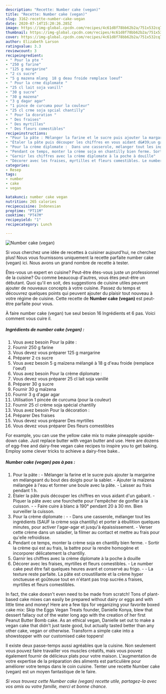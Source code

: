 ```yaml
---
description: "Recette: Number cake (vegan)"
title: "Recette: Number cake (vegan)"
slug: 3162-recette-number-cake-vegan
date: 2020-07-14T15:20:26.285Z
image: https://img-global.cpcdn.com/recipes/4c61d8f78bb62b2a/751x532cq70/number-cake-vegan-photo-principale-de-la-recette.jpg
thumbnail: https://img-global.cpcdn.com/recipes/4c61d8f78bb62b2a/751x532cq70/number-cake-vegan-photo-principale-de-la-recette.jpg
cover: https://img-global.cpcdn.com/recipes/4c61d8f78bb62b2a/751x532cq70/number-cake-vegan-photo-principale-de-la-recette.jpg
author: Elizabeth Larson
ratingvalue: 3.3
reviewcount: 3
recipeingredient:
- " Pour la pte "
- "250 g farine"
- "125 g margarine"
- "2 cs sucre"
- "5 g mazena mlang  18 g deau froide remplace loeuf"
- " Pour la crme diplomate "
- "25 cl lait soja vanill"
- "30 g sucre"
- "30 g mazena"
- "3 g dagar agar"
- "1 pince de curcuma pour la couleur"
- "25 cl crme soja spcial chantilly"
- " Pour la dcoration "
- " Des fraises"
- " Des myrtilles"
- " Des fleurs comestibles"
recipeinstructions:
- "Pour la pâte : Mélanger la farine et le sucre puis ajouter la margarine en mélangeant du bout des doigts pour la sabler. Ajouter la maïzena mélangée à l&#39;eau et former une boule avec la pâte. Laisser au frais pendant 1 h."
- "Étaler la pâte puis découper les chiffres en vous aidant d&#39;un gabarit. Piquer la pâte avec une fourchette pour l&#39;empêcher de gonfler à la cuisson.  Faire cuire à blanc à 190° pendant 20 à 30 mn. Bien surveiller la cuisson."
- "Pour la crème diplomate :  Dans une casserole, mélanger tout les ingrédients (SAUF la crème soja chantilly) et porter à ébullition quelques minutes, pour activer l&#39;agar-agar et jusqu&#39;à épaississement. Verser cette crème dans un saladier, la filmer au contact et mettre au frais pour qu&#39;elle refroidisse."
- "Pendant ce temps, monter la crème soja en chantilly bien ferme. Sortir la crème qui est au frais, la battre pour la rendre homogène et incorporer délicatement la chantilly."
- "Garnir les chiffres avec la crème diplomate à la poche à douille"
- "Décorer avec les fraises, myrtilles et fleurs comestibles. Le number cake peut être fait quelques heures avant et conservé au frigo.   La texture reste parfaite. La pâte est croustillante et la crème hyper onctueuse et goûteuse tout en n&#39;étant pas trop sucrée.s fraises, myrtilles et fleurs comestibles."
categories:
- Resep
tags:
- number
- cake
- vegan

katakunci: number cake vegan 
nutrition: 265 calories
recipecuisine: Indonesian
preptime: "PT11M"
cooktime: "PT47M"
recipeyield: "1"
recipecategory: Lunch

---
```



![Number cake (vegan)](https://img-global.cpcdn.com/recipes/4c61d8f78bb62b2a/751x532cq70/number-cake-vegan-photo-principale-de-la-recette.jpg)

Si vous cherchez une idée de recettes à cuisiner aujourd'hui, ne cherchez plus! Nous vous fournissons uniquement la recette parfaite number cake (vegan) ici. Nous avons un grand nombre de recette à tester.

Êtes-vous un expert en cuisine? Peut-être êtes-vous juste un professionnel de la cuisine? Ou comme beaucoup d'autres, vous êtes peut-être un débutant. Quoi qu'il en soit, des suggestions de cuisine utiles peuvent ajouter de nouveaux concepts à votre cuisine. Passez du temps et découvrez quelques points qui peuvent ajouter du plaisir tout nouveau à votre régime de cuisine. Cette recette de <strong> Number cake (vegan) </strong> est peut-être parfaite pour vous.

<!--inarticleads1-->

À faire number cake (vegan) tue seul besion 16 Ingrédients et 6 pas. Voici comment vous cuire il.

##### Ingrédients de number cake (vegan) :

1. Vous avez besoin  Pour la pâte :
1. Fournir 250 g farine
1. Vous devez vous préparer 125 g margarine
1. Préparer 2 cs sucre
1. Vous avez besoin 5 g maïzena mélangé à 18 g d&#39;eau froide (remplace l&#39;oeuf)
1. Vous avez besoin  Pour la crème diplomate :
1. Vous devez vous préparer 25 cl lait soja vanillé
1. Préparer 30 g sucre
1. Fournir 30 g maïzena
1. Fournir 3 g d&#39;agar agar
1. Utilisation 1 pincée de curcuma (pour la couleur)
1. Fournir 25 cl crème soja spécial chantilly
1. Vous avez besoin  Pour la décoration :
1. Préparer  Des fraises
1. Vous devez vous préparer  Des myrtilles
1. Vous devez vous préparer  Des fleurs comestibles


For example, you can use the yellow cake mix to make pineapple upside-down cake. Just replace butter with vegan butter and use. Here are dozens of egg-free and dairy-free vegan cake recipes to inspire you to get baking. Employ some clever tricks to achieve a dairy-free bake.. 

<!--inarticleads2-->

##### Number cake (vegan) pas à pas :

1. Pour la pâte : - Mélanger la farine et le sucre puis ajouter la margarine en mélangeant du bout des doigts pour la sabler. - Ajouter la maïzena mélangée à l&#39;eau et former une boule avec la pâte. - Laisser au frais pendant 1 h.
1. Étaler la pâte puis découper les chiffres en vous aidant d&#39;un gabarit. - Piquer la pâte avec une fourchette pour l&#39;empêcher de gonfler à la cuisson. -  - Faire cuire à blanc à 190° pendant 20 à 30 mn. Bien surveiller la cuisson.
1. Pour la crème diplomate : -  - Dans une casserole, mélanger tout les ingrédients (SAUF la crème soja chantilly) et porter à ébullition quelques minutes, pour activer l&#39;agar-agar et jusqu&#39;à épaississement. - Verser cette crème dans un saladier, la filmer au contact et mettre au frais pour qu&#39;elle refroidisse.
1. Pendant ce temps, monter la crème soja en chantilly bien ferme. - Sortir la crème qui est au frais, la battre pour la rendre homogène et incorporer délicatement la chantilly.
1. Garnir les chiffres avec la crème diplomate à la poche à douille
1. Décorer avec les fraises, myrtilles et fleurs comestibles. - Le number cake peut être fait quelques heures avant et conservé au frigo. -   - La texture reste parfaite. La pâte est croustillante et la crème hyper onctueuse et goûteuse tout en n&#39;étant pas trop sucrée.s fraises, myrtilles et fleurs comestibles.


In fact, the cake doesn&#39;t even need to be made from scratch! Tons of plant-based cake mixes can easily be prepared without dairy or eggs and with little time and money! Here are a few tips for veganizing your favorite boxed cake mix: Skip the Eggs Vegan Treats founder, Danielle Konya, blew that dessert fallacy out of the water long ago with the creation of her first Peanut Butter Bomb cake. As an ethical vegan, Danielle set out to make a vegan cake that didn&#39;t just taste good, but actually tasted better than any other cake, vegan or otherwise. Transform a simple cake into a showstopper with our customised cake toppers! 

<!--inarticleads1-->

<p>
Il existe deux passe-temps aussi agréables que la cuisine. Non seulement vous pouvez faire travailler vos muscles créatifs, mais vous pouvez également fournir de délicieux plats pour votre maison. L'augmentation de votre expertise de la préparation des aliments est particulière pour améliorer votre temps dans le coin cuisine. Tenter une recette Number cake (vegan) est un moyen fantastique de le faire.
</p>

<p>
<i>Si vous trouvez cette Number cake (vegan) recette utile, partagez-la avec vos amis ou votre famille, merci et bonne chance.</i>
</p>

